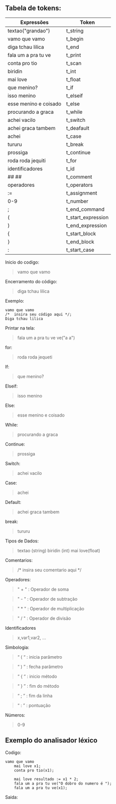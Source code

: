 


## Tabela de tokens:
| Expressões            | Token              |
|-----------------------|--------------------|
| textao("grandao")     | t_string           |
| vamo que vamo         | t_begin            |
| diga tchau lilica     | t_end              |
| fala um a pra tu ve   | t_print            |
| conta pro tio         | t_scan             |
| biridin               | t_int              |
| mai love              | t_float            |
| que menino?           | t_if               |
| isso menino           | t_elseif           |
| esse menino e coisado | t_else             |
| procurando a graca    | t_while            |
| achei vacilo          | t_switch           |
| achei graca tambem    | t_deafault         |
| achei                 | t_case             |
| tururu                | t_break            |
| prossiga              | t_continue         |
| roda roda jequiti     | t_for              |
| identificadores       | t_id               |
| ## ##                 | t_comment          |
| operadores            | t_operators        |
| :=                    | t_assignment       |
| 0-9                   | t_number           |
| ;                     | t_end_command      |
| (                     | t_start_expression |
| )                     | t_end_expression   |
| {                     | t_start_block      |
| }                     | t_end_block        |
| :                     | t_start_case       |


Inicio do codigo:
>vamo que vamo

Encerramento do código:
>diga tchau lilica

Exemplo:
```
vamo que vamo
/*  insira seu código aqui */;
Diga tchau lilica
```

Printar na tela:
>fala um a pra tu ve ve("a a")

for:
>roda roda jequeti

If:
> que menino?

Elseif:
>isso menino

Else:
>esse menino e coisado

While:
>procurando a graca

Continue:
>prossiga

Switch:
>achei vacilo

Case:
>achei

Default:
>achei graca tambem

break:
>tururu

Tipos de Dados:
>textao (string)
>biridin (int)
>mai love(float)

Comentarios:
> /* insira seu comentario aqui */

Operadores:
>" + " : Operador de soma

>" - " : Operador de subtração

>" * " : Operador de multiplicação

>" / " : Operador de divisão

Identificadores
>x,var1,var2, ...

Simbologia:
>“ ( “ : inicia parâmetro	

>“ ) ” : fecha parâmetro

>“ { “ : inicio método

>“ } ” : fim do método 

>“ ; ” : fim da linha

>“ : ” : pontuação

Números:
>0-9


## Exemplo do analisador léxico

Codigo:
```
vamo que vamo
	mai love x1;
	conta pro tio(x1);

	mai love resultado := x1 * 2;
	fala um a pra tu ve("O dobro do numero é ");
	fala um a pra tu ve(x1);

```

Saida:



